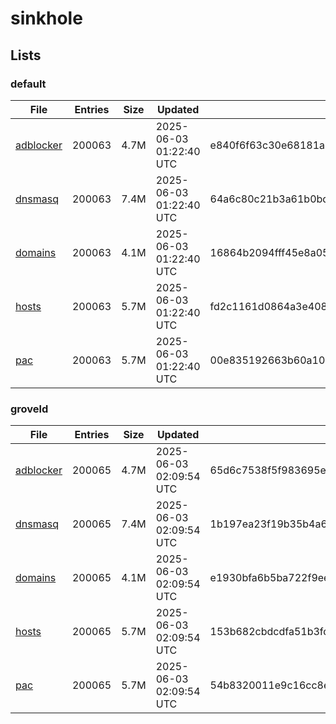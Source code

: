 # sinkhole

## Lists

### default

|File|Entries|Size|Updated|Hash|
|-|-|-|-|-|
|[adblocker](https://raw.githubusercontent.com/groveld/sinkhole/lists/default/adblocker.txt)|200063|4.7M|2025-06-03 01:22:40 UTC|e840f6f63c30e68181abe519551c5e21962f72d346a6682461d3eada852a455c|
|[dnsmasq](https://raw.githubusercontent.com/groveld/sinkhole/lists/default/dnsmasq.txt)|200063|7.4M|2025-06-03 01:22:40 UTC|64a6c80c21b3a61b0bd7fbea3aeac3147b37b7d30d982f0de895086aadaf6a91|
|[domains](https://raw.githubusercontent.com/groveld/sinkhole/lists/default/domains.txt)|200063|4.1M|2025-06-03 01:22:40 UTC|16864b2094fff45e8a05377c067a10c313da67b469c6d6fb61134a90c8550abc|
|[hosts](https://raw.githubusercontent.com/groveld/sinkhole/lists/default/hosts.txt)|200063|5.7M|2025-06-03 01:22:40 UTC|fd2c1161d0864a3e408c70afee23a8bce669f8ada8edbc5ce805932cd9fbd780|
|[pac](https://raw.githubusercontent.com/groveld/sinkhole/lists/default/pac.txt)|200063|5.7M|2025-06-03 01:22:40 UTC|00e835192663b60a10d53a5e9c0aa2a0a9f0d2eeb478c2b1a444987e35bc2021|

### groveld

|File|Entries|Size|Updated|Hash|
|-|-|-|-|-|
|[adblocker](https://raw.githubusercontent.com/groveld/sinkhole/lists/groveld/adblocker.txt)|200065|4.7M|2025-06-03 02:09:54 UTC|65d6c7538f5f983695e35d65bf1166f2e64bf470013b2d2f6e95f5ea9a043ba8|
|[dnsmasq](https://raw.githubusercontent.com/groveld/sinkhole/lists/groveld/dnsmasq.txt)|200065|7.4M|2025-06-03 02:09:54 UTC|1b197ea23f19b35b4a68b7a3e286348cac30c830d07ba2f3284064c3781c868d|
|[domains](https://raw.githubusercontent.com/groveld/sinkhole/lists/groveld/domains.txt)|200065|4.1M|2025-06-03 02:09:54 UTC|e1930bfa6b5ba722f9ee2b9df8406046098fa01ba370ab96d2af7ea33c1a198a|
|[hosts](https://raw.githubusercontent.com/groveld/sinkhole/lists/groveld/hosts.txt)|200065|5.7M|2025-06-03 02:09:54 UTC|153b682cbdcdfa51b3fd9b53734be5bf6698d8f41016e9fcda835f23797213ab|
|[pac](https://raw.githubusercontent.com/groveld/sinkhole/lists/groveld/pac.txt)|200065|5.7M|2025-06-03 02:09:54 UTC|54b8320011e9c16cc8e7efe400b0db6e2b17624361d724ce510242c41fdcdc5a|
